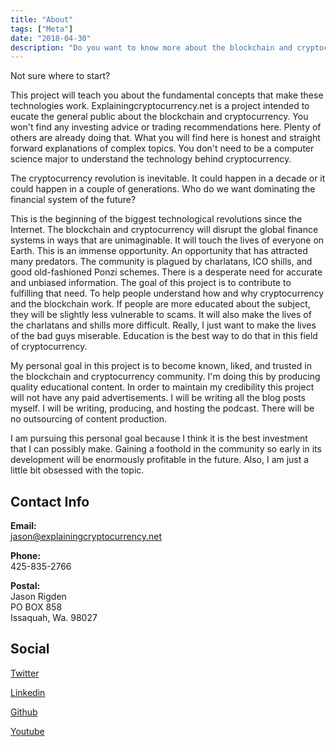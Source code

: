 ```yaml
---
title: "About"
tags: ["Meta"]
date: "2018-04-30"
description: "Do you want to know more about the blockchain and cryptocurrency?"
---
```


Not sure where to start? 

This project will teach you about the fundamental concepts that make these technologies work. Explainingcryptocurrency.net is a project intended to eucate the general public about the blockchain and cryptocurrency. You won't find any investing advice or trading recommendations here. Plenty of others are already doing that. What you will find here is honest and straight forward explanations of complex topics. You don't need to be a computer science major to understand the technology behind cryptocurrency.  

 

The cryptocurrency revolution is inevitable. It could happen in a decade or it could happen in a couple of generations. Who do we want dominating the financial system of the future?  

 

This is the beginning of the biggest technological revolutions since the Internet. The blockchain and cryptocurrency will disrupt the global finance systems in ways that are unimaginable. It will touch the lives of everyone on Earth. This is an immense opportunity. An opportunity that has attracted many predators. The community is plagued by charlatans, ICO shills, and good old-fashioned Ponzi schemes. There is a desperate need for accurate and unbiased information. The goal of this project is to contribute to fulfilling that need. To help people understand how and why cryptocurrency and the blockchain work. If people are more educated about the subject, they will be slightly less vulnerable to scams. It will also make the lives of the charlatans and shills more difficult. Really, I just want to make the lives of the bad guys miserable. Education is the best way to do that in this field of cryptocurrency. 

 

My personal goal in this project is to become known, liked, and trusted in the blockchain and cryptocurrency community. I'm doing this by producing quality educational content. In order to maintain my credibility this project will not have any paid advertisements. I will be writing all the blog posts myself. I will be writing, producing, and hosting the podcast. There will be no outsourcing of content production. 

 

I am pursuing this personal goal because I think it is the best investment that I can possibly make. Gaining a foothold in the community so early in its development will be enormously profitable in the future. Also, I am just a little bit obsessed with the topic. 

## Contact Info 

**Email:**<br>jason@explainingcryptocurrency.net 

**Phone:**<br>425-835-2766 

**Postal:**<br>Jason Rigden<br>PO BOX 858<br>Issaquah, Wa. 98027


## Social

[Twitter](https://twitter.com/mr_rigden)

[Linkedin](https://www.linkedin.com/in/jasonrigden/)

[Github](https://github.com/jrigden)

[Youtube](https://www.youtube.com/c/MrRigdensChannel)

